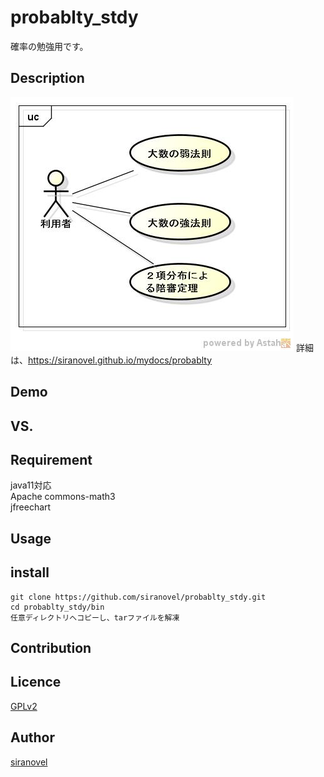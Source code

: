 probablty_stdy
==============
確率の勉強用です。

## Description ##

![probablty_stdy](images/ucProbablity.jpg)
詳細は、https://siranovel.github.io/mydocs/probablty  

## Demo ##

## VS. ##

## Requirement ##
java11対応  
Apache commons-math3  
jfreechart  

## Usage ##

## install ##

    git clone https://github.com/siranovel/probablty_stdy.git  
    cd probablty_stdy/bin  
    任意ディレクトリへコピーし、tarファイルを解凍  

## Contribution ##

## Licence ##

[GPLv2](LICENSE)


## Author ##

[siranovel](https://github.com/siranovel)
